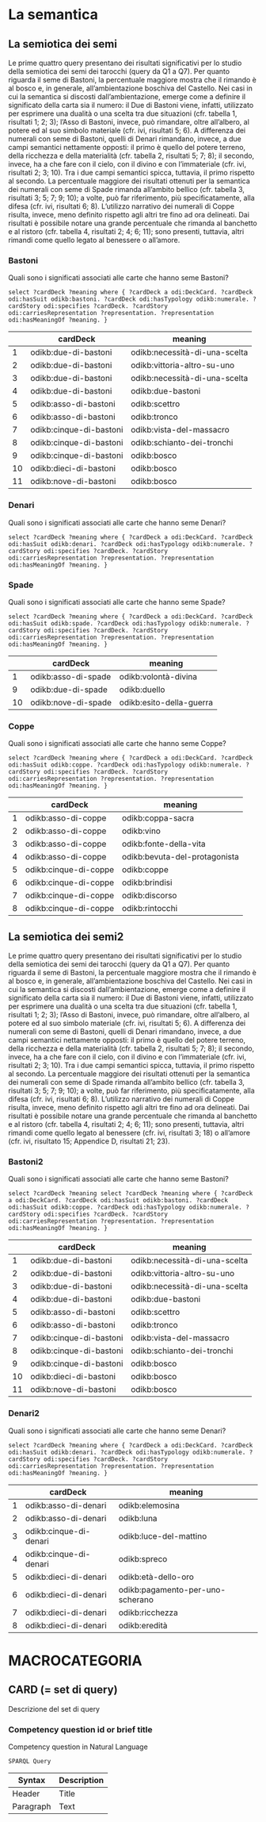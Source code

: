 # La semantica

## La semiotica dei semi

Le prime quattro query presentano dei risultati significativi per lo studio della semiotica dei semi dei tarocchi (query da Q1 a Q7). Per quanto riguarda il seme di Bastoni, la percentuale maggiore mostra che il rimando è al bosco e, in generale, all’ambientazione boschiva del Castello. Nei casi in cui la semantica si discosti dall’ambientazione, emerge come a definire il significato della carta sia il numero: il Due di Bastoni viene, infatti, utilizzato per esprimere una dualità o una scelta tra due situazioni (cfr. tabella 1, risultati 1; 2; 3); l’Asso di Bastoni, invece, può rimandare, oltre all’albero, al potere ed al suo simbolo materiale (cfr. ivi, risultati 5; 6). A differenza dei numerali con seme di Bastoni, quelli di Denari rimandano, invece, a due campi semantici nettamente opposti: il primo è quello del potere terreno, della ricchezza e della materialità (cfr. tabella 2, risultati 5; 7; 8); il secondo, invece, ha a che fare con il cielo, con il divino e con l’immateriale (cfr. ivi, risultati 2; 3; 10). Tra i due campi semantici spicca, tuttavia, il primo rispetto al secondo. La percentuale maggiore dei risultati ottenuti per la semantica dei numerali con seme di Spade rimanda all’ambito bellico (cfr. tabella 3, risultati 3; 5; 7; 9; 10); a volte, può far riferimento, più specificatamente, alla difesa (cfr. ivi, risultati 6; 8). L’utilizzo narrativo dei numerali di Coppe risulta, invece, meno definito rispetto agli altri tre fino ad ora delineati. Dai risultati è possibile notare una grande percentuale che rimanda al banchetto e al ristoro (cfr. tabella 4, risultati 2; 4; 6; 11); sono presenti, tuttavia, altri rimandi come quello legato al benessere o all’amore.

### Bastoni

Quali sono i significati associati alle carte che hanno seme Bastoni?

`select ?cardDeck ?meaning
where {
    ?cardDeck a odi:DeckCard.
    ?cardDeck odi:hasSuit odikb:bastoni.
    ?cardDeck odi:hasTypology odikb:numerale.
    ?cardStory odi:specifies ?cardDeck.
    ?cardStory odi:carriesRepresentation ?representation.
    ?representation odi:hasMeaningOf ?meaning.
}`

|    |         cardDeck        |            meaning            |
|----|-------------------------|-------------------------------|
|  1 | odikb:due-di-bastoni    | odikb:necessità-di-una-scelta |
|  2 | odikb:due-di-bastoni    | odikb:vittoria-altro-su-uno   |
|  3 | odikb:due-di-bastoni    | odikb:necessità-di-una-scelta |
|  4 | odikb:due-di-bastoni    | odikb:due-bastoni             |
|  5 | odikb:asso-di-bastoni   | odikb:scettro                 |
|  6 | odikb:asso-di-bastoni   | odikb:tronco                  |
|  7 | odikb:cinque-di-bastoni | odikb:vista-del-massacro      |
|  8 | odikb:cinque-di-bastoni | odikb:schianto-dei-tronchi    |
|  9 | odikb:cinque-di-bastoni | odikb:bosco                   |
| 10 | odikb:dieci-di-bastoni  | odikb:bosco                   |
| 11 | odikb:nove-di-bastoni   | odikb:bosco                   |

### Denari

Quali sono i significati associati alle carte che hanno seme Denari?

`select ?cardDeck ?meaning
where {
    ?cardDeck a odi:DeckCard.
    ?cardDeck odi:hasSuit odikb:denari.
    ?cardDeck odi:hasTypology odikb:numerale.
    ?cardStory odi:specifies ?cardDeck.
    ?cardStory odi:carriesRepresentation ?representation.
    ?representation odi:hasMeaningOf ?meaning.
}`

### Spade 

Quali sono i significati associati alle carte che hanno seme Spade?

`select ?cardDeck ?meaning
where {
    ?cardDeck a odi:DeckCard.
    ?cardDeck odi:hasSuit odikb:spade.
    ?cardDeck odi:hasTypology odikb:numerale.
    ?cardStory odi:specifies ?cardDeck.
    ?cardStory odi:carriesRepresentation ?representation.
    ?representation odi:hasMeaningOf ?meaning.
}`

|    |       cardDeck       |                   meaning                   |
|----|----------------------|---------------------------------------------|
|  1 | odikb:asso-di-spade  | odikb:volontà-divina                        |
|  9 | odikb:due-di-spade   | odikb:duello                                |
| 10 | odikb:nove-di-spade  | odikb:esito-della-guerra                    |

### Coppe

Quali sono i significati associati alle carte che hanno seme Coppe?

`select ?cardDeck ?meaning
where {
    ?cardDeck a odi:DeckCard.
    ?cardDeck odi:hasSuit odikb:coppe.
    ?cardDeck odi:hasTypology odikb:numerale.
    ?cardStory odi:specifies ?cardDeck.
    ?cardStory odi:carriesRepresentation ?representation.
    ?representation odi:hasMeaningOf ?meaning.
}`

|   |        cardDeck       |            meaning            |
|---|-----------------------|-------------------------------|
| 1 | odikb:asso-di-coppe   | odikb:coppa-sacra             |
| 2 | odikb:asso-di-coppe   | odikb:vino                    |
| 3 | odikb:asso-di-coppe   | odikb:fonte-della-vita        |
| 4 | odikb:asso-di-coppe   | odikb:bevuta-del-protagonista |
| 5 | odikb:cinque-di-coppe | odikb:coppe                   |
| 6 | odikb:cinque-di-coppe | odikb:brindisi                |
| 7 | odikb:cinque-di-coppe | odikb:discorso                |
| 8 | odikb:cinque-di-coppe | odikb:rintocchi               |

## La semiotica dei semi2

Le prime quattro query presentano dei risultati significativi per lo studio della semiotica dei semi dei tarocchi (query da Q1 a Q7). Per quanto riguarda il seme di Bastoni, la percentuale maggiore mostra che il rimando è al bosco e, in generale, all’ambientazione boschiva del Castello. Nei casi in cui la semantica si discosti dall’ambientazione, emerge come a definire il significato della carta sia il numero: il Due di Bastoni viene, infatti, utilizzato per esprimere una dualità o una scelta tra due situazioni (cfr. tabella 1, risultati 1; 2; 3); l’Asso di Bastoni, invece, può rimandare, oltre all’albero, al potere ed al suo simbolo materiale (cfr. ivi, risultati 5; 6). A differenza dei numerali con seme di Bastoni, quelli di Denari rimandano, invece, a due campi semantici nettamente opposti: il primo è quello del potere terreno, della ricchezza e della materialità (cfr. tabella 2, risultati 5; 7; 8); il secondo, invece, ha a che fare con il cielo, con il divino e con l’immateriale (cfr. ivi, risultati 2; 3; 10). Tra i due campi semantici spicca, tuttavia, il primo rispetto al secondo. La percentuale maggiore dei risultati ottenuti per la semantica dei numerali con seme di Spade rimanda all’ambito bellico (cfr. tabella 3, risultati 3; 5; 7; 9; 10); a volte, può far riferimento, più specificatamente, alla difesa (cfr. ivi, risultati 6; 8). L’utilizzo narrativo dei numerali di Coppe risulta, invece, meno definito rispetto agli altri tre fino ad ora delineati. Dai risultati è possibile notare una grande percentuale che rimanda al banchetto e al ristoro (cfr. tabella 4, risultati 2; 4; 6; 11); sono presenti, tuttavia, altri rimandi come quello legato al benessere (cfr. ivi, risultati 3; 18) o all’amore (cfr. ivi, risultato 15; Appendice D, risultati 21; 23).

### Bastoni2

Quali sono i significati associati alle carte che hanno seme Bastoni?

`select ?cardDeck ?meaning
select ?cardDeck ?meaning
where {
    ?cardDeck a odi:DeckCard.
    ?cardDeck odi:hasSuit odikb:bastoni.
    ?cardDeck odi:hasSuit odikb:coppe.
    ?cardDeck odi:hasTypology odikb:numerale.
    ?cardStory odi:specifies ?cardDeck.
    ?cardStory odi:carriesRepresentation ?representation.
    ?representation odi:hasMeaningOf ?meaning.
}`

|    |         cardDeck        |            meaning            |
|----|---------------------------|-------------------------------|
|  1 | odikb:due-di-bastoni    | odikb:necessità-di-una-scelta |
|  2 | odikb:due-di-bastoni    | odikb:vittoria-altro-su-uno   |
|  3 | odikb:due-di-bastoni    | odikb:necessità-di-una-scelta |
|  4 | odikb:due-di-bastoni    | odikb:due-bastoni             |
|  5 | odikb:asso-di-bastoni   | odikb:scettro                 |
|  6 | odikb:asso-di-bastoni   | odikb:tronco                  |
|  7 | odikb:cinque-di-bastoni | odikb:vista-del-massacro      |
|  8 | odikb:cinque-di-bastoni | odikb:schianto-dei-tronchi    |
|  9 | odikb:cinque-di-bastoni | odikb:bosco                   |
| 10 | odikb:dieci-di-bastoni  | odikb:bosco                   |
| 11 | odikb:nove-di-bastoni   | odikb:bosco                   |



### Denari2

Quali sono i significati associati alle carte che hanno seme Denari?

`select ?cardDeck ?meaning
where {
    ?cardDeck a odi:DeckCard.
    ?cardDeck odi:hasSuit odikb:denari.
    ?cardDeck odi:hasTypology odikb:numerale.
    ?cardStory odi:specifies ?cardDeck.
    ?cardStory odi:carriesRepresentation ?representation.
    ?representation odi:hasMeaningOf ?meaning.
}`


|   |        cardDeck        |              meaning             |
|---|------------------------|----------------------------------|
| 1 | odikb:asso-di-denari   | odikb:elemosina                  |
| 2 | odikb:asso-di-denari   | odikb:luna                       |
| 3 | odikb:cinque-di-denari | odikb:luce-del-mattino           |
| 4 | odikb:cinque-di-denari | odikb:spreco                     |
| 5 | odikb:dieci-di-denari  | odikb:età-dello-oro              |
| 6 | odikb:dieci-di-denari  | odikb:pagamento-per-uno-scherano |
| 7 | odikb:dieci-di-denari  | odikb:ricchezza                  |
| 8 | odikb:dieci-di-denari  | odikb:eredità                    |




# MACROCATEGORIA

## CARD (= set di query)

Descrizione del set di query

### Competency question id or brief title

Competency question in Natural Language

`SPARQL Query`

| Syntax      | Description |
| ----------- | ----------- |
| Header      | Title       |
| Paragraph   | Text        |
